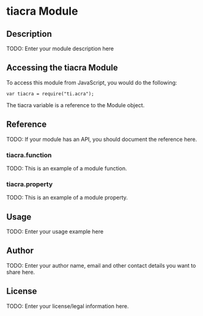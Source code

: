 # tiacra Module

## Description

TODO: Enter your module description here

## Accessing the tiacra Module

To access this module from JavaScript, you would do the following:

    var tiacra = require("ti.acra");

The tiacra variable is a reference to the Module object.

## Reference

TODO: If your module has an API, you should document
the reference here.

### tiacra.function

TODO: This is an example of a module function.

### tiacra.property

TODO: This is an example of a module property.

## Usage

TODO: Enter your usage example here

## Author

TODO: Enter your author name, email and other contact
details you want to share here.

## License

TODO: Enter your license/legal information here.
